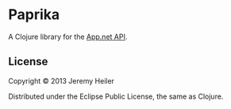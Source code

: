 # Paprika

A Clojure library for the [App.net API](http://developers.app.net).

## License

Copyright © 2013 Jeremy Heiler

Distributed under the Eclipse Public License, the same as Clojure.
